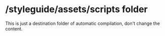 /styleguide/assets/scripts folder
=================================

This is just a destination folder of automatic compilation, don't change the content.